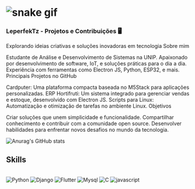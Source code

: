 # ![snake gif](https://github.com/your-user-name/your-user-name/blob/output/github-contribution-grid-snake.gif)


### LeperfekTz - Projetos e Contribuições 🖥️
Explorando ideias criativas e soluções inovadoras em tecnologia
Sobre mim

Estudante de Análise e Desenvolvimento de Sistemas na UNIP.
Apaixonado por desenvolvimento de software, IoT, e soluções práticas para o dia a dia.
Experiência com ferramentas como Electron JS, Python, ESP32, e mais.
Principais Projetos no GitHub

Cardputer: Uma plataforma compacta baseada no M5Stack para aplicações personalizadas.
ERP Hortifruti: Um sistema integrado para gerenciar vendas e estoque, desenvolvido com Electron JS.
Scripts para Linux: Automatização e otimização de tarefas no ambiente Linux.
Objetivos

Criar soluções que unem simplicidade e funcionalidade.
Compartilhar conhecimento e contribuir com a comunidade open source.
Desenvolver habilidades para enfrentar novos desafios no mundo da tecnologia.

![Anurag's GitHub stats](https://github-readme-stats.vercel.app/api?username=LeperfekTz&show_icons=true&theme=dark)

## Skills 

<div style="display: inline_block"><br/>
    <img alingn="center" alt="Python" src="https://img.shields.io/badge/Python-14354C?style=for-the-badge&logo=python&logoColor=white"/>
    <img alingn="center" alt="Django" src="https://img.shields.io/badge/Django-092E20?style=for-the-badge&logo=django&logoColor=white"/>
    <img alingn="center" alt="Flutter" src="https://img.shields.io/badge/Flutter-02569B?style=for-the-badge&logo=flutter&logoColor=white"/>
    <img alingn="center" alt="Mysql" src="https://img.shields.io/badge/MySQL-005C84?style=for-the-badge&logo=mysql&logoColor=white"/>
    <img alingn="center" alt="C" src="https://img.shields.io/badge/C-00599C?style=for-the-badge&logo=c&logoColor=white"/>
    <img alingn="center" alt="javascript" src="https://img.shields.io/badge/JavaScript-F7DF1E?style=for-the-badge&logo=javascript&logoColor=black"/>

    
<div/>


